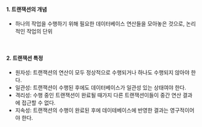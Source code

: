 #### 1. 트랜잭션의 개념

- 하나의 작업을 수행하기 위해 필요한 데이터베이스 연산들을 모아놓은 것으로, 논리적인 작업의 단위

<br/>

#### 2. 트랜잭션 특정

- 원자성: 트랜잭션의 연산이 모두 정상적으로 수행되거나 하나도 수행되지 않아야 한다.
- 일관성: 트랜잭션이 수행된 후에도 데이터베이스가 일관성 있는 상태여야 한다.
- 격리성: 수행 중인 트랜잭션이 완료될 때가지 다른 트랜잭션이들이 중간 연산 결과에 접근할 수 없다.
- 지속성: 트랜잭션의 수행이 완료된 후에 데이테베이스에 반영한 결과는 영구적이어야 한다.
